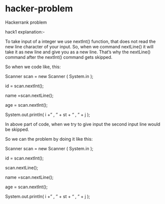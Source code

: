 # hacker-problem
Hackerrank problem

hack1 explanation:-

To take input of a integer we use nextInt() function, that does not read the new line character of your input. So, when we command nextLine() it will take it as new line and give you as a new line. That’s why the nextLine() command after the nextInt() command gets skipped.

So when we code like, this:

Scanner scan = new Scanner ( System.in );

id = scan.nextInt();

name =scan.nextLine();

age = scan.nextInt();

System.out.println( i +” , ” + st + “ , ” + j );

In above part of code, when we try to give input the second input line would be skipped.

So we can the problem by doing it like this:

Scanner scan = new Scanner ( System.in );

id = scan.nextInt();

scan.nextLine();

name =scan.nextLine();

age = scan.nextInt();

System.out.println( i +” , ” + st + “ , ” + j );
